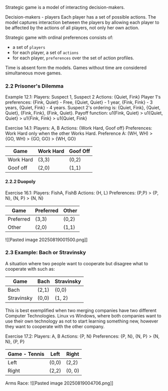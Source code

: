 Strategic game is a model of interacting decision-makers.

Decision-makers - players
Each player has a set of possible actions.
The model captures interaction between the players by allowing each player to be affected by the actions of all players, not only her own action.

Strategic game with ordinal preferences consists of:
- a set of `players`
- for each player, a set of `actions`
- for each player, `preferences` over the set of action profiles.

Time is absent form the models.
Games without time are considered simultaneous move games.


### 2.2 Prisoner's Dilemma

Example 12.1:
	Players: Suspect 1, Suspect 2
	Actions: {Quiet, Fink}
	Player 1's preferences: {Fink, Quiet} - Free, {Quiet, Quiet} - 1 year, {Fink, Fink} - 3 years, {Quiet, Fink} - 4 years.
	Suspect 2's ordering is: {Quiet, Fink}, {Quiet, Quiet}, {Fink, Fink}, {Fink, Quiet}.
	Payoff function:
		u1(Fink, Quiet) > u1{Quiet, Quiet} > u1{Fink, Fink} > u1{Quiet, Fink}


Exercise 14.1:
	Players: A, B
	Actions: {Work Hard, Goof off}
	Preferences: Work Hard only when the other Works Hard.
	Preference A: (WH, WH) > {GO, WH} > {GO, GO} > {WH, GO}

| Game      | Work Hard | Goof Off |
| --------- | --------- | -------- |
| Work Hard | (3,3)     | (0,2)    |
| Goof off  | (2,0)     | (1,1)    |

#### 2.2.2 Duopoly
Exercise 16.1:
	Players: FishA, FishB
	Actions: {H, L}
	Preferences: {P,P} > {P, N}, {N, P} > {N, N}

| Game      | Preferred | Other |
| --------- | --------- | ----- |
| Preferred | (3,3)     | (0,2) |
| Other     | (2,0)     | (1,1) |
![[Pasted image 20250819001500.png]]

### 2.3 Example: Bach or Stravinsky

A situation where two people want to cooperate but disagree what to cooperate with such as:

| Game       | Bach  | Stravinsky |
| ---------- | ----- | ---------- |
| Bach       | (2,1) | (0,0)      |
| Stravinsky | (0,0) | (1, 2)     |
This is best exemplified when two merging companies have two different Computer Technologies. Linux vs Windows, where both companies want to use their own technology as not to start learning something new, however they want to cooperate with the other company.

Exercise 17.2:
	Players: A, B
	Actions: {P, N}
	Preferences: {P, N}, {N, P} > {N, N}, {P, P}

| Game - Tennis | Left  | Right  |
| ------------- | ----- | ------ |
| Left          | (0,0) | (2,2)  |
| Right         | (2,2) | (0, 0) |

Arms Race:
![[Pasted image 20250819004706.png]]